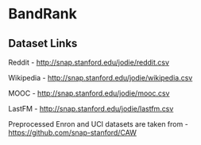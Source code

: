 # BandRank


## Dataset Links
 
Reddit - http://snap.stanford.edu/jodie/reddit.csv

Wikipedia - http://snap.stanford.edu/jodie/wikipedia.csv

MOOC - http://snap.stanford.edu/jodie/mooc.csv

LastFM - http://snap.stanford.edu/jodie/lastfm.csv

Preprocessed Enron and UCI datasets are taken from - https://github.com/snap-stanford/CAW

